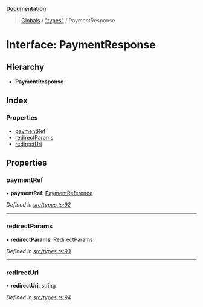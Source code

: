 **[Documentation](../README.md)**

> [Globals](../README.md) / ["types"](../modules/_types_.md) / PaymentResponse

# Interface: PaymentResponse

## Hierarchy

- **PaymentResponse**

## Index

### Properties

- [paymentRef](_types_.paymentresponse.md#paymentref)
- [redirectParams](_types_.paymentresponse.md#redirectparams)
- [redirectUri](_types_.paymentresponse.md#redirecturi)

## Properties

### paymentRef

• **paymentRef**: [PaymentReference](_types_.paymentreference.md)

_Defined in [src/types.ts:92](https://github.com/distributhor/paygate-sdk/blob/f45caff/src/types.ts#L92)_

---

### redirectParams

• **redirectParams**: [RedirectParams](_types_.redirectparams.md)

_Defined in [src/types.ts:93](https://github.com/distributhor/paygate-sdk/blob/f45caff/src/types.ts#L93)_

---

### redirectUri

• **redirectUri**: string

_Defined in [src/types.ts:94](https://github.com/distributhor/paygate-sdk/blob/f45caff/src/types.ts#L94)_
